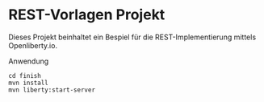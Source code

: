 # REST-Vorlagen Projekt

Dieses Projekt beinhaltet ein Bespiel für die REST-Implementierung mittels Openliberty.io.

Anwendung
```
cd finish
mvn install
mvn liberty:start-server
```
